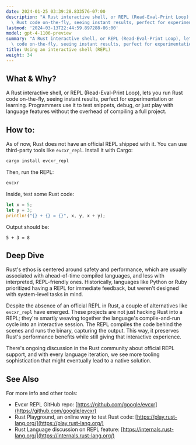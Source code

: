 ```yaml
---
date: 2024-01-25 03:39:28.833576-07:00
description: "A Rust interactive shell, or REPL (Read-Eval-Print Loop), lets you run\
  \ Rust code on-the-fly, seeing instant results, perfect for experimentation or\u2026"
lastmod: '2024-03-13T22:44:59.897288-06:00'
model: gpt-4-1106-preview
summary: "A Rust interactive shell, or REPL (Read-Eval-Print Loop), lets you run Rust\
  \ code on-the-fly, seeing instant results, perfect for experimentation or\u2026"
title: Using an interactive shell (REPL)
weight: 34
---
```


## What & Why?
A Rust interactive shell, or REPL (Read-Eval-Print Loop), lets you run Rust code on-the-fly, seeing instant results, perfect for experimentation or learning. Programmers use it to test snippets, debug, or just play with language features without the overhead of compiling a full project.

## How to:
As of now, Rust does not have an official REPL shipped with it. You can use third-party tools like `evcxr_repl`. Install it with Cargo:

```sh
cargo install evcxr_repl
```

Then, run the REPL:

```sh
evcxr
```

Inside, test some Rust code:

```rust
let x = 5;
let y = 3;
println!("{} + {} = {}", x, y, x + y);
```

Output should be:

```
5 + 3 = 8
```

## Deep Dive
Rust's ethos is centered around safety and performance, which are usually associated with ahead-of-time compiled languages, and less with interpreted, REPL-friendly ones. Historically, languages like Python or Ruby prioritized having a REPL for immediate feedback, but weren't designed with system-level tasks in mind.

Despite the absence of an official REPL in Rust, a couple of alternatives like `evcxr_repl` have emerged. These projects are not just hacking Rust into a REPL; they're smartly weaving together the language's compile-and-run cycle into an interactive session. The REPL compiles the code behind the scenes and runs the binary, capturing the output. This way, it preserves Rust's performance benefits while still giving that interactive experience.

There's ongoing discussion in the Rust community about official REPL support, and with every language iteration, we see more tooling sophistication that might eventually lead to a native solution.

## See Also
For more info and other tools:
- Evcxr REPL GitHub repo: [https://github.com/google/evcxr](https://github.com/google/evcxr)
- Rust Playground, an online way to test Rust code: [https://play.rust-lang.org/](https://play.rust-lang.org/)
- Rust Language discussion on REPL feature: [https://internals.rust-lang.org/](https://internals.rust-lang.org/)
